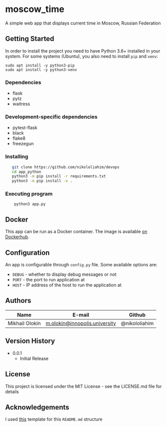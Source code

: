 # moscow_time

A simple web app that displays current time in Moscow, Russian Federation

## Getting Started

In order to install the project you need to have Python 3.6+ installed in your system. For some systems (Ubuntu), you
also need to install `pip` and `venv`:

```
sudo apt install -y python3-pip
sudo apt install -y python3-venv
```

### Dependencies

* flask
* pytz
* waitress

### Development-specific dependencies

* pytest-flask
* black
* flake8
* freezegun

### Installing

```bash 
   git clone https://github.com/nikololiahim/devops
   cd app_python
   python3 -m pip install -r requirements.txt
   python3 -m pip install -e .
```

### Executing program

```
    python3 app.py
```

## Docker

This app can be run as a Docker container. The image is
available [on Dockerhub](https://hub.docker.com/repository/docker/nikololiahim/moscow_time).

## Configuration

An app is configurable through `config.py` file. Some available options are:

* `DEBUG` - whether to display debug messages or not
* `PORT` - the port to run application at
* `HOST` - IP address of the host to run the application at

## Authors

| Name           | E-mail                        | Github        |
|----------------|-------------------------------|---------------|
| Mikhail Olokin | m.olokin@innopolis.university | @nikololiahim |

## Version History

* 0.0.1
    * Initial Release

## License

This project is licensed under the MIT License - see the LICENSE.md file for details

## Acknowledgements

I used [this](https://gist.github.com/DomPizzie/7a5ff55ffa9081f2de27c315f5018afc) template for this `README.md`
structure
